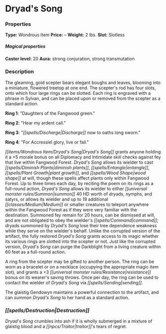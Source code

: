 ﻿---
Title: "Dryad's Song"
Type: "Wondrous Item"
Price: "–"
Weight: "2 lbs."
Slot: "Slotless"
Caster level: "20"
Aura: "strong conjuration, strong transmutation"
Description: |
  "The gleaming, gold scepter bears elegant boughs and leaves, blooming into a miniature, flowered treetop at one end. The scepter's rod has four slots, onto which four large rings can be slotted. Each ring is engraved with a phrase in Sylvan, and can be placed upon or removed from the scepter as a standard action.
  **Ring 1**: "Daughters of the Fangwood green."
  **Ring 2**: "Hear my ardent call."
  **Ring 3**: "Discharge now to oaths long sworn."
  **Ring 4**: "For Accressiel glory, live or fall."
  _Dryad's Song_ grants anyone holding it a +5 morale bonus on all Diplomacy and Intimidate skill checks against fey that live within Fangwood Forest. _Dryad's Song_ allows its wielder to cast _diminish plants_, _entangle_, _plant growth_, and _wood shape_ at will, though these spells affect plants only within Fangwood Forest. Up to three times each day, by reciting the poem on its rings as a full-round action, _Dryad's Song_ allows its wielder to either summon 40 HD worth of dryads, nymphs, and satyrs, or allows its wielder and up to 19 additional Medium or smaller creatures to teleport anywhere within the Fangwood Forest as if they were very familiar with the destination. Summoned fey remain for 20 hours, can be dismissed at will, and are not obligated to obey the wielder's command; dryads summoned by _Dryad's Song_ lose their tree dependence weakness while they serve on the wielder's behalf. Unlike the corrupted version of the artifact, the fully restored _Dryad's Song_ grants access to its magic whether its various rings are slotted into the scepter or not. Just like the corrupted version, _Dryad's Song_ can purge the Darkblight from a living creature within 60 feet as a full-round action.
  A ring from the scepter may be gifted to another person. The ring can be worn as a bracelet or on a necklace (occupying the appropriate magic item slot), and grants a +3 resistance bonus on its wearer's saving throws. Once per day, the ring can be used to contact the wielder of _Dryad's Song_ via _sending_.
  The glaistig Gendowyn maintains a powerful connection to the artifact, and can summon _Dryad's Song_ to her hand as a standard action."
Destruction: |
  "_Dryad's Song_ crumbles into ash if it is wholly submerged in a mixture of glaistig blood and a traitor's tears of regret."
Sources: "['Pathfinder #119: Prisoners of the Blight']"
---

# Dryad's Song

### Properties

**Type:** Wondrous Item **Price:** – **Weight:** 2 lbs. **Slot:** Slotless

##### Magical properties

**Caster level:** 20 **Aura:** strong conjuration, strong transmutation

### Description

The gleaming, gold scepter bears elegant boughs and leaves, blooming into a miniature, flowered treetop at one end. The scepter's rod has four slots, onto which four large rings can be slotted. Each ring is engraved with a phrase in Sylvan, and can be placed upon or removed from the scepter as a standard action.

**Ring 1**: "Daughters of the Fangwood green."

**Ring 2**: "Hear my ardent call."

**Ring 3**: "_[[spells/Discharge|Discharge]]_ now to oaths long sworn."

**Ring 4**: "For Accressiel glory, live or fall."

_[[items/Wondrous Item/Dryad's Song|Dryad's Song]]_ grants anyone holding it a +5 morale bonus on all Diplomacy and Intimidate skill checks against fey that live within Fangwood Forest. _Dryad's Song_ allows its wielder to cast _[[spells/Diminish Plants|diminish plants]]_, _[[spells/Entangle|entangle]]_, _[[spells/Plant Growth|plant growth]]_, and _[[spells/Wood Shape|wood shape]]_ at will, though these spells affect plants only within Fangwood Forest. Up to three times each day, by reciting the poem on its rings as a full-round action, _Dryad's Song_ allows its wielder to either _[[universal monster rules/Summon|summon]]_ 40 HD worth of dryads, nymphs, and satyrs, or allows its wielder and up to 19 additional _[[classes/Medium|Medium]]_ or smaller creatures to teleport anywhere within the Fangwood Forest as if they were very familiar with the destination. Summoned fey remain for 20 hours, can be dismissed at will, and are not obligated to obey the wielder's _[[spells/Command|command]]_; dryads summoned by _Dryad's Song_ lose their tree dependence weakness while they serve on the wielder's behalf. Unlike the corrupted version of the artifact, the fully restored _Dryad's Song_ grants access to its magic whether its various rings are slotted into the scepter or not. Just like the corrupted version, _Dryad's Song_ can purge the Darkblight from a living creature within 60 feet as a full-round action.

A ring from the scepter may be gifted to another person. The ring can be worn as a bracelet or on a necklace (occupying the appropriate magic item slot), and grants a +3 _[[universal monster rules/Resistance|resistance]]_ bonus on its wearer's saving throws. Once per day, the ring can be used to contact the wielder of _Dryad's Song_ via _[[spells/Sending|sending]]_.

The glaistig Gendowyn maintains a powerful connection to the artifact, and can _summon_ _Dryad's Song_ to her hand as a standard action.

### _[[spells/Destruction|Destruction]]_

_Dryad's Song_ crumbles into ash if it is wholly submerged in a mixture of glaistig blood and a _[[npcs/Traitor|traitor]]_'s tears of regret.

